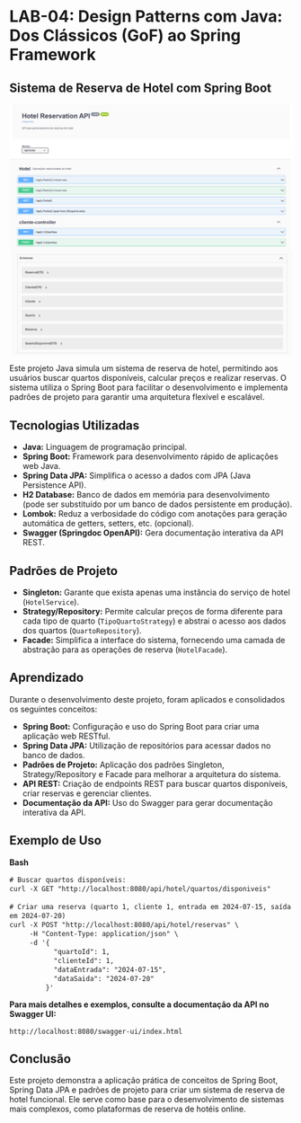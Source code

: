# LAB-04: Design Patterns com Java: Dos Clássicos (GoF) ao Spring Framework

## Sistema de Reserva de Hotel com Spring Boot

<img align="center" src="./assets/screenshot.png" />

Este projeto Java simula um sistema de reserva de hotel, permitindo aos usuários buscar quartos disponíveis, calcular preços e realizar reservas. O sistema utiliza o Spring Boot para facilitar o desenvolvimento e implementa padrões de projeto para garantir uma arquitetura flexível e escalável.

## Tecnologias Utilizadas

* **Java:** Linguagem de programação principal.
* **Spring Boot:** Framework para desenvolvimento rápido de aplicações web Java.
* **Spring Data JPA:** Simplifica o acesso a dados com JPA (Java Persistence API).
* **H2 Database:** Banco de dados em memória para desenvolvimento (pode ser substituído por um banco de dados persistente em produção).
* **Lombok:** Reduz a verbosidade do código com anotações para geração automática de getters, setters, etc. (opcional).
* **Swagger (Springdoc OpenAPI):** Gera documentação interativa da API REST.

## Padrões de Projeto

* **Singleton:** Garante que exista apenas uma instância do serviço de hotel (`HotelService`).
* **Strategy/Repository:** Permite calcular preços de forma diferente para cada tipo de quarto (`TipoQuartoStrategy`) e abstrai o acesso aos dados dos quartos (`QuartoRepository`).
* **Facade:** Simplifica a interface do sistema, fornecendo uma camada de abstração para as operações de reserva (`HotelFacade`).

## Aprendizado

Durante o desenvolvimento deste projeto, foram aplicados e consolidados os seguintes conceitos:

* **Spring Boot:** Configuração e uso do Spring Boot para criar uma aplicação web RESTful.
* **Spring Data JPA:** Utilização de repositórios para acessar dados no banco de dados.
* **Padrões de Projeto:** Aplicação dos padrões Singleton, Strategy/Repository e Facade para melhorar a arquitetura do sistema.
* **API REST:** Criação de endpoints REST para buscar quartos disponíveis, criar reservas e gerenciar clientes.
* **Documentação da API:** Uso do Swagger para gerar documentação interativa da API.

## Exemplo de Uso

**Bash**

```
# Buscar quartos disponíveis:
curl -X GET "http://localhost:8080/api/hotel/quartos/disponiveis"

# Criar uma reserva (quarto 1, cliente 1, entrada em 2024-07-15, saída em 2024-07-20)
curl -X POST "http://localhost:8080/api/hotel/reservas" \
     -H "Content-Type: application/json" \
     -d '{
           "quartoId": 1,
           "clienteId": 1,
           "dataEntrada": "2024-07-15",
           "dataSaida": "2024-07-20"
         }'
```

**Para mais detalhes e exemplos, consulte a documentação da API no Swagger UI:**

```
http://localhost:8080/swagger-ui/index.html
```

## Conclusão

Este projeto demonstra a aplicação prática de conceitos de Spring Boot, Spring Data JPA e padrões de projeto para criar um sistema de reserva de hotel funcional. Ele serve como base para o desenvolvimento de sistemas mais complexos, como plataformas de reserva de hotéis online.
